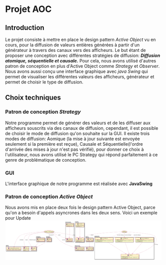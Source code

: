 # Projet AOC
## Introduction
Le projet consiste à mettre en place le design pattern *Active Object* vu en cours, pour la diffusion de valeurs entières générées à partir d'un générateur à travers des canaux vers des afficheurs. Le but étant de proposer une conception avec différentes stratégies de diffusion: ***Diffusion atomique, séquentielle et causale.*** Pour cela, nous avons utilisé d'autres patron de conception en plus d'Active Object comme *Strategy* et *Observer*. Nous avons aussi conçu une interface graphique avec *java Swing* qui permet de visualiser les différentes valeurs des afficheurs, générateur et permet de choisir le type de diffusion.

## Choix techniques
### Patron de conception *Strategy*
Notre programme permet de générer des valeurs et de les diffuser aux afficheurs souscrits via des canaux de diffusion, cependant, il est possible de choisir le mode de diffusion qu'on souhaite sur la GUI.
Il existe trois modes de diffusion: Aomique (la mise à jour suivante est envoyée seulement si la première est reçue), Causale et Séquentielle(l'ordre d'arrivée des mises à jour n'est pas vérifié), pour donner ce choix à l'utilisateur, nous avons utilisé le PC Strategy qui répond parfaitement à ce genre de problématique de conception.
### GUI 
L'interface graphique de notre programme est réalisée avec **JavaSwing**
### Patron de conception *Active Object*
Nous avons mis en place deux fois le design pattern Active Object, parce qu'on a besoin d'appels asyncrones dans les deux sens.
Voici un exemple pour Update
![](UpdateClass.png)




